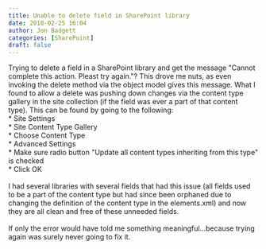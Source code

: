 ```yaml
---
title: Unable to delete field in SharePoint library
date: 2010-02-25 16:04
author: Jon Badgett
categories: [SharePoint]
draft: false
---
```

Trying to delete a field in a SharePoint library and get the message "Cannot complete this action. Pleast try again."? This drove me nuts, as even invoking the delete method via the object model gives this message. What I found to allow a delete was pushing down changes via the content type gallery in the site collection (if the field was ever a part of that content type). This can be found by going to the following:<br />* Site Settings<br />* Site Content Type Gallery<br />* Choose Content Type<br />* Advanced Settings<br />* Make sure radio button "Update all content types inheriting from this type" is checked<br />* Click OK<br /><br />I had several libraries with several fields that had this issue (all fields used to be a part of the content type but had since been orphaned due to changing the definition of the content type in the elements.xml) and now they are all clean and free of these unneeded fields.<br /><br />If only the error would have told me something meaningful...because trying again was surely never going to fix it.
